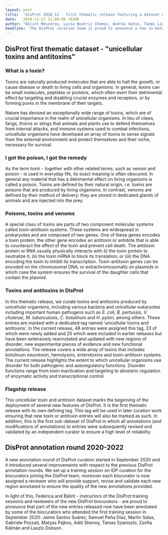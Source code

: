 ```yaml
---
layout: post
title:  'DisProt 2020_12 - first thematic release featuring a dataset of "unicellular toxins and antitoxins", revised and new entries'
date:   2020-12-22 11:00:00 +0200
author: "Bálint Mészáros, Lucía Beatriz Chemes, András Hatos, Tamás Lázár, Rita Pancsa and Federica Quaglia"
headline: 'The DisProt curation team is proud to announce a new in-between-publication release featuring the first thematic DisProt dataset: "unicellular toxins and antitoxins", consisting of 23 new entries and 25 already existing entries that have been fully reannotated and updated. This is the first thematic release and the first fully reviewed dataset of DisProt, i.e. all the entries belonging to this dataset have been revised and validated by an independent curator to ensure a high level of reliability. All the entries included in this dataset have a tag attached - "unicellular toxins and antitoxins" - to help users easily identify them, as well as having the option to download them in a single file. We also revised previously published entries and added new entries annotated not only by our core team but also by new biocurators who joined the team after attending the first training session on DisProt curation in September 2020, along with newly added entries related to SARS-CoV-2. As a part of this effort, we have added a total of 137 new DisProt entries, 652 new pieces of evidence - 507 out of them reviewed and validated by an independent curator - that have now been made available to the community.'
---
```


## DisProt first thematic dataset - "unicellular toxins and antitoxins"
### What is a toxin?
Toxins are naturally produced molecules that are able to halt the growth, or cause disease or death to living cells and organisms. In general, toxins can be small molecules, peptides or proteins, which often exert their detrimental effect by targeting and disabling crucial enzymes and receptors, or by forming pores in the membrane of their targets.

Nature has devised an exceptionally wide range of toxins, which are of crucial importance in the realm of unicellular organisms. In lieu of claws, fangs, thorns or stings that animals and plants use to defend themselves from internal attacks, and immune systems used to combat infections, unicellular organisms have developed an array of toxins to sense signals from the external environment and protect themselves and their niche, necessary for survival.

### I got the poison, I got the remedy
As the term _toxin_ - together with other related terms, such as venom and poison - is used in everyday life, its exact meaning is often obscured. In general any material that has a detrimental effect on living organisms is called a poison. Toxins are defined by their natural origin, i.e. toxins are poisons that are produced by living organisms. In contrast, venoms are defined by their method of delivery: they are stored in dedicated glands of animals and are injected into the prey.

### Poisons, toxins and venoms
A special class of toxins are parts of two component molecular systems called _toxin-antitoxin_ systems. These systems are widespread in prokaryotes and are composed of two genes. One of these genes encodes a toxin protein, the other gene encodes an antitoxin or antidote that is able to counteract the effect of the toxin and prevent cell death. The antitoxin protein or RNA usually physically interacts with (i) the toxin protein to neutralize it; (ii) the toxin mRNA to block its translation; or (iii) the DNA encoding the toxin to inhibit its transcription. Toxin-antitoxin genes can be encoded on the chromosomal DNA, or extrachromosomally on plasmids in which case the system ensures the survival of the daughter cells that contain the plasmid.

### Toxins and antitoxins in DisProt
In this thematic release, we curate toxins and antitoxins produced by unicellular organisms, including various bacteria and unicellular eukaryotes including important human pathogens such as _E. coli_, _B. pertussis_, _V. cholerae_, _M. tuberculosis_, _C. botulinum_ and _H. pylori_, among others. These entries are marked with a dedicated tag named ‘unicellular toxins and antitoxins’. In the current release, 48 entries were assigned this tag, 23 of which were newly added and 25 which were included in earlier releases but have been extensively reannotated and updated with new regions of disorder, new experimental pieces of evidence and new functional annotations. The release covers a wide array of toxins that includes botulinum neurotoxin, hemolysins, enterotoxins and toxin-antitoxin systems. The current release highlights the extent to which unicellular organisms use disorder for both pathogenic and autoregulatory functions. Disorder functions range from toxin inactivation and targeting to allosteric regulation of enzymatic activity and  transcriptional control.

### Flagship release
This unicellular toxin and antitoxin dataset marks the beginning of the deployment of several new features of DisProt. It is the first thematic release with its own defining tag. This tag will be used in later curation work ensuring that new toxin or antitoxin entries will also be marked as such. In addition, this is the first sub-dataset of DisProt in which all annotations (and modifications of annotations) to entries were subsequently revised and validated by an independent curator to ensure a high level of reliability.

## DisProt annotation round 2020-2022
A new annotation round of DisProt curation started in September 2020 and it introduced several improvements with respect to the previous DisProt annotation rounds. We set up a training session on IDP curation for the biocurators joining the DisProt team, moreover each biocurator is now assigned a reviewer who will provide support, revise and validate each new region annotated to ensure the quality of the new annotations provided.

In light of this, Federica and Bálint - instructors of the DisProt training sessions and reviewers of the new DisProt biocurators - are proud to announce that part of the new entries released now have been annotated by some of the biocurators who attended the first training session in September 2020: Jaime Santos Suárez, Samuel Peña Díaz, Martin Salas, Gabriele Pozzati, Matyas Pajkos, Aditi Shenoy, Tamas Szaniszlo, Zsófia Kálmán and Laszlo Dobson.